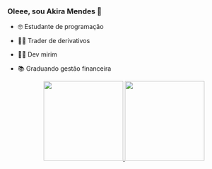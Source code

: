 ### OIeee, sou Akira Mendes 👋

- 🤓 Estudante de programação
- 👩‍💻 Trader de derivativos 
- 🐱‍👤 Dev mirim
- 📚 Graduando gestão financeira


    <div align="center">
  <a href="https://github.com/Akirajmendes">
  <img height="180em" src="https://github-readme-stats.vercel.app/api?username=Akirajmendes&show_icons=true&theme=dracula&include_all_commits=true&count_private=true"/>
  <img height="180em" src="https://github-readme-stats.vercel.app/api/top-langs/?username=Akirajmendes&layout=compact&langs_count=7&theme=dracula"/>
</div>
